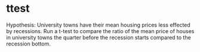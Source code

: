 # ttest
Hypothesis: University towns have their mean housing prices less effected by recessions. Run a t-test to compare the ratio of the mean price of houses in university towns the quarter before the recession starts compared to the recession bottom. 
